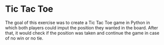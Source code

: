 # Tic Tac Toe
The goal of this exercise was to create a Tic Tac Toe game in Python in which both players could imput the position they wanted in the board. After that, it would check if the position was taken and continue the game in case of no win or no tie.
